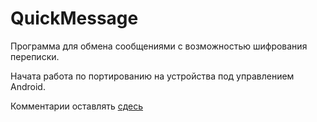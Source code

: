 ﻿QuickMessage
============

Программа для обмена сообщениями с возможностью шифрования переписки.

Начата работа по портированию на устройства под управлением Android.

Комментарии оставлять <a href= "https://github.com/andreusamadeus/QuickMessage/issues/1">сдесь</a>
